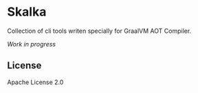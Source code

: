 # Skalka

Collection of cli tools writen specially for GraalVM AOT Compiler.

_Work in progress_

## License

Apache License 2.0
